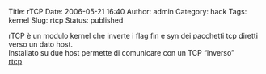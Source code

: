 Title: rTCP
Date: 2006-05-21 16:40
Author: admin
Category: hack
Tags: kernel
Slug: rtcp
Status: published

rTCP è un modulo kernel che inverte i flag fin e syn dei pacchetti tcp
diretti verso un dato host.  
Installato su due host permette di comunicare con un TCP “inverso”  
[rtcp](https://github.com/pbertera/junk/tree/master/rtcp)
